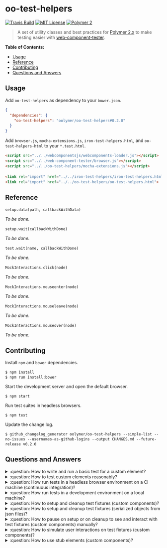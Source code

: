 # oo-test-helpers

[![Travis Build](https://img.shields.io/travis/oolymer/oo-test-helpers/master.svg)](https://travis-ci.org/oolymer/oo-test-helpers)
[![MIT License](https://img.shields.io/badge/license-MIT%20License-blue.svg?style=flat)](https://opensource.org/licenses/MIT)
[![Polymer 2](https://img.shields.io/badge/webcomponents-Polymer%202-orange.svg?style=flat)](https://www.polymer-project.org/2.0/start/)
<!-- [![Canoo Incubator](https://img.shields.io/badge/canoo-incubator-be1432.svg?style=flat)](https://github.com/canoo) -->

> A set of utility classes and best practices for [Polymer 2.x](https://github.com/Polymer/polymer) to make testing easier with [web-component-tester](https://github.com/Polymer/web-component-tester).

**Table of Contents:**

<!-- TOC depthFrom:2 -->

- [Usage](#usage)
- [Reference](#reference)
- [Contributing](#contributing)
- [Questions and Answers](#questions-and-answers)

<!-- /TOC -->

## Usage

Add `oo-test-helpers` as dependency to your `bower.json`.

~~~json
{
  "dependencies": {
    "oo-test-helpers": "oolymer/oo-test-helpers#0.2.0"
  }
}
~~~

Add `browser.js`, `mocha-extensions.js`, `iron-test-helpers.html`, and `oo-test-helpers-html` to your `*.test.html`.

~~~html
<script src="../../webcomponentsjs/webcomponents-loader.js"></script>
<script src="../../web-component-tester/browser.js"></script>
<script src="../../oo-test-helpers/mocha-extensions.js"></script>

<link rel="import" href="../../iron-test-helpers/iron-test-helpers.html">
<link rel="import" href="../../oo-test-helpers/oo-test-helpers.html">
~~~

## Reference

`setup.data(path, callbackWithData)`

*To be done.*

`setup.wait(callbackWithDone)`

*To be done.*

`test.wait(name, callbackWithDone)`

*To be done.*

`MockInteractions.click(node)`

*To be done.*

`MockInteractions.mouseenter(node)`

*To be done.*

`MockInteractions.mouseleave(node)`

*To be done.*

`MockInteractions.mouseover(node)`

*To be done.*

## Contributing

Install `npm` and `bower` dependencies.

~~~
$ npm install
$ npm run install:bower
~~~

Start the development server and open the default browser.

~~~
$ npm start
~~~

Run test suites in headless browsers.

~~~
$ npm test
~~~

Update the change log.

~~~
$ github_changelog_generator oolymer/oo-test-helpers --simple-list --no-issues --usernames-as-github-logins --output CHANGES.md --future-release v0.2.0
~~~

## Questions and Answers

<details>
<summary>
:question: How to write and run a basic test for a custom element?
</summary>

Demo: :page_facing_up: [simple-element.test.html](test/simple-element.test.html).

It uses several libraries which are included in `web-component-tester`:

- Polymer's `<test-fixture>` (a custom element) to define test fixtures within a `<template>`: https://github.com/PolymerElements/test-fixture

- Mocha's (a test framework) TDD-style interface (`suite`, `test`, `setup`, `suiteSetup`, `teardown`, `suiteTeardown`): https://mochajs.org/#tdd

- Chai's (an assertion library) BDD-style `expect` interface (`expect(foo).to.equal("bar")`): http://www.chaijs.com/guide/styles/#expect

- Uses Sinon's (a mocking library) test spies, stubs and mocks (`sinon.spy()`, `sinon.stub()`, `sinon.mock()`): http://sinonjs.org/releases/v4.5.0/spy-call/

![test-basic-element.png](doc/test-basic-element.png)
</details>

<details>
<summary>
:question: How to test custom elements reasonably?
</summary>

*To be done.*

</details>

<details>
<summary>
:question: How run tests in a headless browser environment on a CI machine (continuous integration)?
</summary>

Demo: :page_facing_up: [package.json](package.json), [wct-headless.conf.json](wct-headless.conf.json), [.travis.yml](.travis.yml).

*To be done.*

> File: `package.json` (excerpt)
~~~json
"test:headless": "./node_modules/.bin/wct --expanded --local chrome --local firefox --configFile 'wct-headless.conf.json'",
~~~

> File: `wct-headless.conf.json`
~~~json
{
  "suites": [
    "test/index.html"
  ],
  "environmentImports": [
    "test-fixture/test-fixture.html"
  ],
  "plugins": {
    "local": {
      "browserOptions": {
        "chrome": [
          "window-size=1920,1080",
          "headless",
          "disable-gpu",
          "no-sandbox"
        ],
        "firefox": [
          "-headless"
        ]
      }
    }
  }
}
~~~

WCT Runner Config:
- https://github.com/Polymer/web-component-tester/blob/master/runner/config.ts

WCT Plugin Options:
- https://github.com/Polymer/wct-local/blob/master/src/plugin.ts

References:
> Headless Chrome is shipping in Chrome 59 (June 5, 2017).
- https://developers.google.com/web/updates/2017/04/headless-chrome

> Headless Firefox works on Fx55+ (August 8, 2017) on Linux, and 56+ (September 28, 2017) on Windows/Mac.
- https://developer.mozilla.org/en-US/Firefox/Headless_mode

</details>

<details>
<summary>
:question: How run tests in a development environment on a local machine?
</summary>

Demo: :page_facing_up: [package.json](package.json).

*To be done.*

> File: `package.json` (excerpt)
~~~json
"serve": "./node_modules/.bin/polymer serve --port $npm_package_config_portServe",
"serve:watch": "./node_modules/.bin/browser-sync start --port $npm_package_config_portServeWatch --proxy \"localhost:$npm_package_config_portServe\" --no-ui --files '*.js, *.html, demo/**/*.html, src/**/*.html, test/**/*.html' --startPath \"/components/$npm_package_name/\"",
~~~

> File: `package.json` (excerpt)
~~~json
"test:chrome": "./node_modules/.bin/polymer test --local chrome --persistent --skip-selenium-install",
"test:firefox": "./node_modules/.bin/polymer test --local firefox --persistent --skip-selenium-install",
~~~

> Browsersync works by injecting an asynchronous script tag (`<script async>...</script>`) right after the `<body>` tag during initial request. In order for this to work properly the `<body>` tag must be present.

- https://github.com/BrowserSync/browser-sync#requirements

</details>

<details>
<summary>
:question: How to setup and cleanup test fixtures (custom components)?
</summary>

Demo: :page_facing_up: [simple-element.test.html](test/simple-element.test.html).

You can define your test fixtures within a `<template>` using https://github.com/PolymerElements/test-fixture (which is included in `web-component-tester`).

`<test-fixture>` is used to prevent shared state, i.e. it will copy a clean, new instance of template content into each test suite (see: https://www.polymer-project.org/2.0/docs/tools/tests#test-fixtures).

</details>

<details>
<summary>
:question: How to setup and cleanup test fixtures (serialized objects from json files)?
</summary>

Demo: :page_facing_up: [fixture-data.test.html](test/fixture-data.test.html).

*To be done.*

~~~js
window.fetch("./fixtures/properties-for-custom-element.json")
  .then(response => response.json())
  .then(json => console.log(json))
~~~

References:
- https://github.com/github/fetch

</details>

<details>
<summary>
:question: How to pause on setup or on cleanup to see and interact with test fixtures (custom components) manually?
</summary>

Demo: :page_facing_up: [mocha-extensions.js](mocha-extensions.js).

*To be done.*

~~~js
function setupBlocked(block) {
  setup(function(done) {
    this.enableTimeouts(false)
    block(done)
  })
}

suite("button", () => {
  setupBlocked(() => {
    const button = fixture("button-fixture")
  })
})
~~~

~~~js
const tddMocha = Mocha.interfaces.tdd
Mocha.interfaces.tdd = function tdd(suite) {
  tddMocha(suite)
  suite.on("pre-require", (context, file, mocha) => {
    context.setup.blocked = function blocked(block) {
      context.setup(function(done) {
        this.enableTimeouts(false)
        block(done)
      })
    }
  })
}

suite("button", () => {
  setup.blocked(() => {
    const button = fixture("button-fixture")
  })
})
~~~

</details>

<details>
<summary>
:question: How to simulate user interactions on test fixtures (custom components)?
</summary>

Demo: :page_facing_up: [user-interaction.test.html](test/user-interaction.test.html).

You can import `iron-test-helpers.html` from https://github.com/PolymerElements/iron-test-helpers and use the methods provides in `global.MockInteractions` within your test suites.

</details>

<details>
<summary>
:question: How to use stub elements (custom components)?
</summary>

You can replace elements with stub elements to test them in isolation.

~~~js
setup(() => {
  replace("paper-button").with("fake-paper-button")
})
~~~

You can overwrite (replace) default implementions with custom methods.

~~~js
setup(() => {
  stub("paper-button", {
    click: () => {
      console.log("paper-button#click() called")
    }
  })
})
~~~

References:
- https://www.polymer-project.org/2.0/docs/tools/tests#create-stub-elements
- https://www.polymer-project.org/2.0/docs/tools/tests#create-stub-methods

</details>
